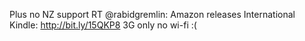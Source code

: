 <!--
id: 206507314
link: http://kevinisom.info/post/206507314/plus-no-nz-support-rt-rabidgremlin-amazon
slug: plus-no-nz-support-rt-rabidgremlin-amazon
date: Wed Oct 07 2009 19:28:56 GMT+1300 (NZDT)
raw: {"blog_name":"kevinisom","id":206507314,"post_url":"http://kevinisom.info/post/206507314/plus-no-nz-support-rt-rabidgremlin-amazon","slug":"plus-no-nz-support-rt-rabidgremlin-amazon","type":"text","date":"2009-10-07 06:28:56 GMT","timestamp":1254896936,"state":"published","format":"html","reblog_key":"lWaLQzBf","tags":[],"short_url":"http://tmblr.co/Zw68YyCJmqo","highlighted":[],"feed_item":"http://twitter.com/kev_nz/statuses/4676250993","from_feed_id":"650289","note_count":0,"title":null,"body":"<p>Plus no NZ support RT @rabidgremlin: Amazon releases International Kindle: <a href=\"http://bit.ly/15QKP8\" target=\"_blank\">http://bit.ly/15QKP8</a> 3G only no wi-fi :(</p>"}
publish: 2009-10-07
tags: 
title: null
-->


Plus no NZ support RT @rabidgremlin: Amazon releases International
Kindle: <http://bit.ly/15QKP8> 3G only no wi-fi :(


